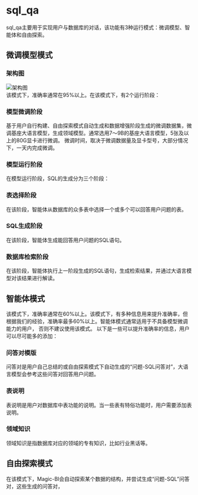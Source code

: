 # sql_qa
sql_qa主要用于实现用户与数据库的对话，该功能有3种运行模式：微调模型、智能体和自由探索。
## 微调模型模式
### 架构图
![架构图](./sql_qa_by_finetuned_llm.png)<br/>
该模式下，准确率通常在95%以上。在该模式下，有2个运行阶段：
### 模型微调阶段
基于用户自行构建、自由探索模式自动生成和数据增强阶段生成的微调数据集，微调基座大语言模型，生成领域模型。通常选用7～9B的基座大语言模型，5张及以上的80G显卡进行微调。
微调时间，取决于微调数据量及显卡型号，大部分情况下，一天内完成微调。
### 模型运行阶段
在模型运行阶段，SQL的生成分为三个阶段：
### 表选择阶段
在该阶段，智能体从数据库的众多表中选择一个或多个可以回答用户问题的表。
### SQL生成阶段
在该阶段，智能体生成能回答用户问题的SQL语句。
### 数据库检索阶段
在该阶段，智能体执行上一阶段生成的SQL语句，生成检索结果，并通过大语言模型对该结果进行解读。
## 智能体模式
该模式下，准确率通常在60%以上。该模式下，有多种信息用来提升准确率，但根据我们的经验，准确率最多60%以上。智能体模式通常适用于不具备模型微调能力的用户，
否则不建议使用该模式。 以下是一些可以提升准确率的信息，用户可以尽可能多的添加：
### 问答对模版
问答对是用户自己总结的或自由探索模式下自动生成的“问题-SQL问答对”，大语言模型会参考这些问答对回答用户问题。
### 表说明
表说明是用户对数据库中表功能的说明。当一些表有特俗功能时，用户需要添加表说明。
### 领域知识
领域知识是指数据库对应的领域的专有知识，比如行业黑话等。
## 自由探索模式
在该模式下，Magic-BI会自动探索某个数据的结构，并尝试生成“问题-SQL”问答对，这些生成的问答对，